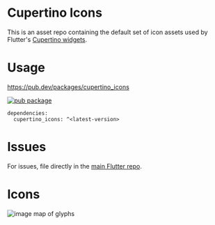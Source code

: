# Cupertino Icons

This is an asset repo containing the default set of icon assets used by
Flutter's [Cupertino widgets](https://github.com/flutter/flutter/tree/master/packages/flutter/lib/src/cupertino).

# Usage

https://pub.dev/packages/cupertino_icons

[![pub package](https://img.shields.io/pub/v/cupertino_icons.svg)](https://pub.dev/packages/cupertino_icons)

```
dependencies:
  cupertino_icons: ^<latest-version>
```
  

# Issues

For issues, file directly in the [main Flutter repo](https://github.com/flutter/flutter).

# Icons

![image map of glyphs](https://raw.githubusercontent.com/flutter/cupertino_icons/master/map.png)
